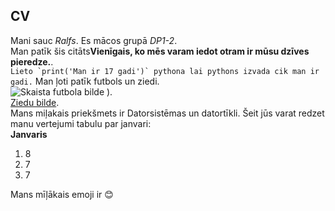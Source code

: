 ## CV
Mani sauc *Ralfs*. Es mācos grupā *DP1-2*.      
Man patīk šis citāts**Vienīgais, ko mēs varam iedot otram ir mūsu dzīves pieredze.**.  
``Lieto `print('Man ir 17 gadi')` pythona lai pythons izvada cik man ir gadi.``
Man ļoti patīk futbols un ziedi.  
![Skaista futbola bilde](https://www.wallpapertip.com/wmimgs/228-2281877_best-soccer-wallpapers.jpg)
).  
[Ziedu bilde](https://encrypted-tbn0.gstatic.com/images?q=tbn:ANd9GcRMr5USQVQkNb7u25TEZKv0BIvQdEu1Fehwhg&usqp=CAU).  
Mans miļakais priekšmets ir Datorsistēmas un datortīkli. Šeit jūs varat redzet manu vertejumi tabulu par janvari:  
 **Janvaris**  
1. 8  
2. 7  
3. 7  

Mans mīļākais emoji ir :blush:
